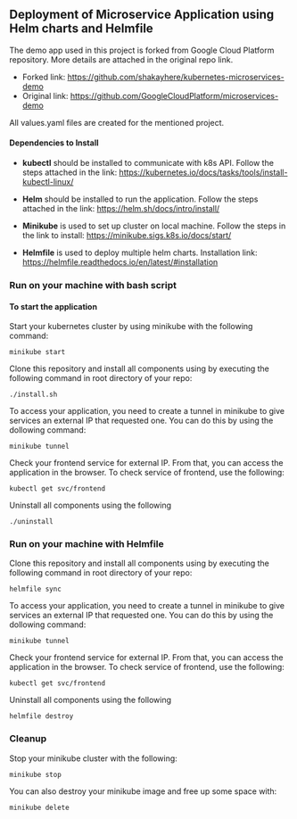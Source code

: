 ## Deployment of Microservice Application using Helm charts and Helmfile 

The demo app used in this project is forked from Google Cloud Platform repository. More details are attached in the original repo link. 
- Forked link: https://github.com/shakayhere/kubernetes-microservices-demo
- Original link: https://github.com/GoogleCloudPlatform/microservices-demo

All values.yaml files are created for the mentioned project.

#### Dependencies to Install

- <b>kubectl</b> should be installed to communicate with k8s API. Follow the steps attached in the link: https://kubernetes.io/docs/tasks/tools/install-kubectl-linux/

- <b>Helm</b> should be installed to run the application. Follow the steps attached in the link: https://helm.sh/docs/intro/install/

- <b>Minikube</b> is used to set up cluster on local machine. Follow the steps in the link to install: https://minikube.sigs.k8s.io/docs/start/

- <b>Helmfile</b> is used to deploy multiple helm charts. Installation link: https://helmfile.readthedocs.io/en/latest/#installation

### Run on your machine with bash script

#### To start the application

Start your kubernetes cluster by using minikube with the following command:

    minikube start

Clone this repository and install all components using by executing the following command in root directory of your repo:

    ./install.sh
    

To access your application, you need to create a tunnel in minikube to give services an external IP that requested one. You can do this by using the dollowing command:

    minikube tunnel

Check your frontend service for external IP. From that, you can access the application in the browser. To check service of frontend, use the following:

    kubectl get svc/frontend

Uninstall all components using the following

    ./uninstall

### Run on your machine with Helmfile

Clone this repository and install all components using by executing the following command in root directory of your repo:

    helmfile sync
    
To access your application, you need to create a tunnel in minikube to give services an external IP that requested one. You can do this by using the dollowing command:

    minikube tunnel

Check your frontend service for external IP. From that, you can access the application in the browser. To check service of frontend, use the following:

    kubectl get svc/frontend

Uninstall all components using the following

    helmfile destroy

### Cleanup

Stop your minikube cluster with the following:

    minikube stop
    
You can also destroy your minikube image and free up some space with:

    minikube delete
